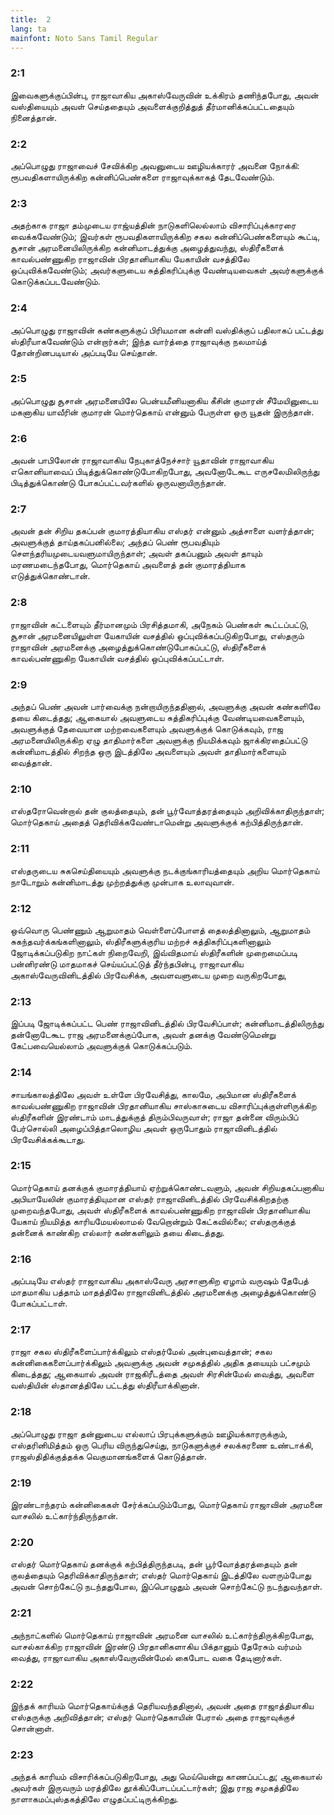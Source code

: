 ```yaml
---
title:  2
lang: ta
mainfont: Noto Sans Tamil Regular
---
```


###  2:1

இவைகளுக்குப்பின்பு, ராஜாவாகிய அகாஸ்வேருவின் உக்கிரம் தணிந்தபோது, அவன் வஸ்தியையும் அவள் செய்ததையும் அவளைக்குறித்துத் தீர்மானிக்கப்பட்டதையும் நினைத்தான்.

###  2:2

அப்பொழுது ராஜாவைச் சேவிக்கிற அவனுடைய ஊழியக்காரர் அவனை நோக்கி: ரூபவதிகளாயிருக்கிற கன்னிப்பெண்களை ராஜாவுக்காகத் தேடவேண்டும்.

###  2:3

அதற்காக ராஜா தம்முடைய ராஜ்யத்தின் நாடுகளிலெல்லாம் விசாரிப்புக்காரரை வைக்கவேண்டும்; இவர்கள் ரூபவதிகளாயிருக்கிற சகல கன்னிப்பெண்களையும் கூட்டி, சூசான் அரமனையிலிருக்கிற கன்னிமாடத்துக்கு அழைத்துவந்து, ஸ்திரீகளைக் காவல்பண்ணுகிற ராஜாவின் பிரதானியாகிய யேகாயின் வசத்திலே ஒப்புவிக்கவேண்டும்; அவர்களுடைய சுத்திகரிப்புக்கு வேண்டியவைகள் அவர்களுக்குக் கொடுக்கப்படவேண்டும்.

###  2:4

அப்பொழுது ராஜாவின் கண்களுக்குப் பிரியமான கன்னி வஸ்திக்குப் பதிலாகப் பட்டத்து ஸ்திரீயாகவேண்டும் என்றார்கள்; இந்த வார்த்தை ராஜாவுக்கு நலமாய்த் தோன்றினபடியால் அப்படியே செய்தான்.

###  2:5

அப்பொழுது சூசான் அரமனையிலே பென்யமீனியனாகிய கீசின் குமாரன் சீமேயினுடைய மகனாகிய யாவீரின் குமாரன் மொர்தெகாய் என்னும் பேருள்ள ஒரு யூதன் இருந்தான்.

###  2:6

அவன் பாபிலோன் ராஜாவாகிய நேபுகாத்நேச்சார் யூதாவின் ராஜாவாகிய எகொனியாவைப் பிடித்துக்கொண்டுபோகிறபோது, அவனோடேகூட எருசலேமிலிருந்து பிடித்துக்கொண்டு போகப்பட்டவர்களில் ஒருவனாயிருந்தான்.

###  2:7

அவன் தன் சிறிய தகப்பன் குமாரத்தியாகிய எஸ்தர் என்னும் அத்சாளை வளர்த்தான்; அவளுக்குத் தாய்தகப்பனில்லை; அந்தப் பெண் ரூபவதியும் செளந்தரியமுடையவளுமாயிருந்தாள்; அவள் தகப்பனும் அவள் தாயும் மரணமடைந்தபோது, மொர்தெகாய் அவளைத் தன் குமாரத்தியாக எடுத்துக்கொண்டான்.

###  2:8

ராஜாவின் கட்டளையும் தீர்மானமும் பிரசித்தமாகி, அநேகம் பெண்கள் கூட்டப்பட்டு, சூசான் அரமனையிலுள்ள யேகாயின் வசத்தில் ஒப்புவிக்கப்படுகிறபோது, எஸ்தரும் ராஜாவின் அரமனைக்கு அழைத்துக்கொண்டுபோகப்பட்டு, ஸ்திரீகளைக் காவல்பண்ணுகிற யேகாயின் வசத்தில் ஒப்புவிக்கப்பட்டாள்.

###  2:9

அந்தப் பெண் அவன் பார்வைக்கு நன்றாயிருந்ததினால், அவளுக்கு அவன் கண்களிலே தயை கிடைத்தது; ஆகையால் அவளுடைய சுத்திகரிப்புக்கு வேண்டியவைகளையும், அவளுக்குத் தேவையான மற்றவைகளையும் அவளுக்குக் கொடுக்கவும், ராஜ அரமனையிலிருக்கிற ஏழு தாதிமார்களை அவளுக்கு நியமிக்கவும் ஜாக்கிரதைப்பட்டு கன்னிமாடத்தில் சிறந்த ஒரு இடத்திலே அவளையும் அவள் தாதிமார்களையும் வைத்தான்.

###  2:10

எஸ்தரோவென்றால் தன் குலத்தையும், தன் பூர்வோத்தரத்தையும் அறிவிக்காதிருந்தாள்; மொர்தெகாய் அதைத் தெரிவிக்கவேண்டாமென்று அவளுக்குக் கற்பித்திருந்தான்.

###  2:11

எஸ்தருடைய சுகசெய்தியையும் அவளுக்கு நடக்குங்காரியத்தையும் அறிய மொர்தெகாய் நாடோறும் கன்னிமாடத்து முற்றத்துக்கு முன்பாக உலாவுவான்.

###  2:12

ஒவ்வொரு பெண்ணும் ஆறுமாதம் வெள்ளைப்போளத் தைலத்தினாலும், ஆறுமாதம் சுகந்தவர்க்கங்களினாலும், ஸ்திரீகளுக்குரிய மற்றச் சுத்திகரிப்புகளினாலும் ஜோடிக்கப்படுகிற நாட்கள் நிறைவேறி, இவ்விதமாய் ஸ்திரீகளின் முறைமைப்படி பன்னிரண்டு மாதமாகச் செய்யப்பட்டுத் தீர்ந்தபின்பு, ராஜாவாகிய அகாஸ்வேருவினிடத்தில் பிரவேசிக்க, அவளவளுடைய முறை வருகிறபோது,

###  2:13

இப்படி ஜோடிக்கப்பட்ட பெண் ராஜாவினிடத்தில் பிரவேசிப்பாள்; கன்னிமாடத்திலிருந்து தன்னோடேகூட ராஜ அரமனைக்குப்போக, அவள் தனக்கு வேண்டுமென்று கேட்பவையெல்லாம் அவளுக்குக் கொடுக்கப்படும்.

###  2:14

சாயங்காலத்திலே அவள் உள்ளே பிரவேசித்து, காலமே, அபிமான ஸ்திரீகளைக் காவல்பண்ணுகிற ராஜாவின் பிரதானியாகிய சாஸ்காசுடைய விசாரிப்புக்குள்ளிருக்கிற ஸ்திரீகளின் இரண்டாம் மாடத்துக்குத் திரும்பிவருவாள்; ராஜா தன்னை விரும்பிப் பேர்சொல்லி அழைப்பித்தாலொழிய அவள் ஒருபோதும் ராஜாவினிடத்தில் பிரவேசிக்கக்கூடாது.

###  2:15

மொர்தெகாய் தனக்குக் குமாரத்தியாய் ஏற்றுக்கொண்டவளும், அவன் சிறியதகப்பனாகிய அபியாயேலின் குமாரத்தியுமான எஸ்தர் ராஜாவினிடத்தில் பிரவேசிக்கிறதற்கு முறைவந்தபோது, அவள் ஸ்திரீகளைக் காவல்பண்ணுகிற ராஜாவின் பிரதானியாகிய யேகாய் நியமித்த காரியமேயல்லாமல் வேறொன்றும் கேட்கவில்லை; எஸ்தருக்குத் தன்னைக் காண்கிற எல்லார் கண்களிலும் தயை கிடைத்தது.

###  2:16

அப்படியே எஸ்தர் ராஜாவாகிய அகாஸ்வேரு அரசாளுகிற ஏழாம் வருஷம் தேபேத் மாதமாகிய பத்தாம் மாதத்திலே ராஜாவினிடத்தில் அரமனைக்கு அழைத்துக்கொண்டு போகப்பட்டாள்.

###  2:17

ராஜா சகல ஸ்திரீகளைப்பார்க்கிலும் எஸ்தர்மேல் அன்புவைத்தான்; சகல கன்னிகைகளைப்பார்க்கிலும் அவளுக்கு அவன் சமுகத்தில் அதிக தயையும் பட்சமும் கிடைத்தது; ஆகையால் அவன் ராஜகிரீடத்தை அவள் சிரசின்மேல் வைத்து, அவளை வஸ்தியின் ஸ்தானத்திலே பட்டத்து ஸ்திரீயாக்கினான்.

###  2:18

அப்பொழுது ராஜா தன்னுடைய எல்லாப் பிரபுக்களுக்கும் ஊழியக்காரருக்கும், எஸ்தரினிமித்தம் ஒரு பெரிய விருந்துசெய்து, நாடுகளுக்குச் சலக்கரணை உண்டாக்கி, ராஜஸ்திதிக்குத்தக்க வெகுமானங்களைக் கொடுத்தான்.

###  2:19

இரண்டாந்தரம் கன்னிகைகள் சேர்க்கப்படும்போது, மொர்தெகாய் ராஜாவின் அரமனை வாசலில் உட்கார்ந்திருந்தான்.

###  2:20

எஸ்தர் மொர்தெகாய் தனக்குக் கற்பித்திருந்தபடி, தன் பூர்வோத்தரத்தையும் தன் குலத்தையும் தெரிவிக்காதிருந்தாள்; எஸ்தர் மொர்தெகாய் இடத்திலே வளரும்போது அவன் சொற்கேட்டு நடந்ததுபோல, இப்பொழுதும் அவன் சொற்கேட்டு நடந்துவந்தாள்.

###  2:21

அந்நாட்களில் மொர்தெகாய் ராஜாவின் அரமனை வாசலில் உட்கார்ந்திருக்கிறபோது, வாசல்காக்கிற ராஜாவின் இரண்டு பிரதானிகளாகிய பிக்தானும் தேரேசும் வர்மம் வைத்து, ராஜாவாகிய அகாஸ்வேருவின்மேல் கைபோட வகை தேடினார்கள்.

###  2:22

இந்தக் காரியம் மொர்தெகாய்க்குத் தெரியவந்ததினால், அவன் அதை ராஜாத்தியாகிய எஸ்தருக்கு அறிவித்தான்; எஸ்தர் மொர்தெகாயின் பேரால் அதை ராஜாவுக்குச் சொன்னாள்.

###  2:23

அந்தக் காரியம் விசாரிக்கப்படுகிறபோது, அது மெய்யென்று காணப்பட்டது; ஆகையால் அவர்கள் இருவரும் மரத்திலே தூக்கிப்போடப்பட்டார்கள்; இது ராஜ சமுகத்திலே நாளாகமப்புஸ்தகத்திலே எழுதப்பட்டிருக்கிறது.

